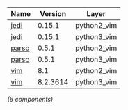 | Name | Version | Layer |
| --- | --- | --- |
| [jedi](https://github.com/davidhalter/jedi) | 0.15.1 | python2_vim |
| [jedi](https://github.com/davidhalter/jedi) | 0.15.1 | python3_vim |
| [parso](https://github.com/davidhalter/parso) | 0.5.1 | python2_vim |
| [parso](https://github.com/davidhalter/parso) | 0.5.1 | python3_vim |
| [vim](https://www.vim.org) | 8.1 | python2_vim |
| [vim](https://www.vim.org) | 8.2.3614 | python3_vim |

*(6 components)*

